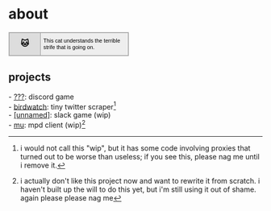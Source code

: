 # about

<!-- this was generated with http://yerich.net/userbox and modified for readability -->

<style type="text/css">
  .userbox {
    width: 239px;
    font-family: sans-serif;
    border: 1px solid;
    border-collapse: collapse;
  }
  .id {
    height: 45px;
    width: 45px;
    text-align: center;
    font-size: 12pt;
    border: 1px solid;
    font-weight: bold;
  }
  .info {
    padding: 0 4pt;
    border: 1px solid;
    font-size: 8pt;
  }
</style>

<table id="resulttable" class="userbox" style="border-collapse: collapse; border-color: rgb(204, 204, 204);">
  <tbody>
    <tr>
      <td id="resultid" class="id" style="border: 1px solid rgb(153, 153, 153); color: rgb(0, 0, 0); background: rgb(221, 221, 221) none repeat scroll 0% 0%; line-height: 1.2em;">🐱</td> 
      <td id="resultinfo" class="info" style="border: 1px solid rgb(153, 153, 153); color: rgb(0, 0, 0); background: rgb(238, 238, 238) none repeat scroll 0% 0%; line-height: 1.2em;">
        This cat understands the terrible strife that is going on.
      </td>
    </tr>
  </tbody>
</table>

## projects

\- [???](/dictator): discord game  
\- [birdwatch](https://github.com/cosmicoptima/birdwatch): tiny twitter scraper[^1]  
\- [[unnamed]](https://github.com/hackclub/rogue): slack game (wip)  
\- [mu](https://github.com/cosmicoptima/mu): mpd client (wip)[^2]  

[^1]: i would not call this "wip", but it has some code involving proxies that
    turned out to be worse than useless; if you see this, please nag me until i
    remove it.

[^2]: i actually don't like this project now and want to rewrite it from
    scratch. i haven't built up the will to do this yet, but i'm still using it
    out of shame. again please please nag me
